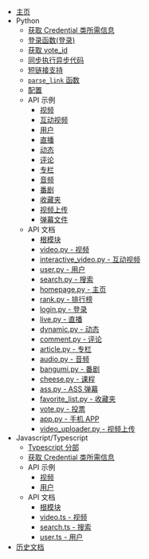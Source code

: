 + [主页](/)
+ Python
  + [获取 Credential 类所需信息](/get-credential.md)
  + [登录函数(登录)](/login.md)
  + [获取 vote_id](/vote_id.md)
  + [同步执行异步代码](/sync-executor.md)
  + [短链接支持](/b23tv.md)
  + [`parse_link` 函数](/parse_link.md)
  + [配置](/configuration.md)
  + API 示例
      + [视频](/examples/video.md)
      + [互动视频](/examples/interactive_video.md)
      + [用户](/examples/user.md)
      + [直播](/examples/live.md)
      + [动态](/examples/dynamic.md)
      + [评论](/examples/comment.md)
      + [专栏](/examples/article.md)
      + [音频](/examples/audio.md)
      + [番剧](/examples/bangumi.md)
      + [收藏夹](/examples/favorite_list.md)
      + [视频上传](/examples/video_uploader.md)
      + [弹幕文件](/examples/ass.md)
  + API 文档
    + [根模块](/modules/bilibili_api.md)
    + [video.py - 视频](/modules/video.md)
    + [interactive_video.py - 互动视频](/modules/interactive_video.md)
    + [user.py - 用户](/modules/user.md)
    + [search.py - 搜索](/modules/search.md)
    + [homepage.py - 主页](/modules/homepage.md)
    + [rank.py - 排行榜](/modules/rank.md)
    + [login.py - 登录](/modules/login.md)
    + [live.py - 直播](/modules/live.md)
    + [dynamic.py - 动态](/modules/dynamic.md)
    + [comment.py - 评论](/modules/comment.md)
    + [article.py - 专栏](/modules/article.md)
    + [audio.py - 音频](/modules/audio.md)
    + [bangumi.py - 番剧](/modules/bangumi.md)
    + [cheese.py - 课程](/modules/cheese.md)
    + [ass.py - ASS 弹幕](/modules/ass.md)
    + [favorite_list.py - 收藏夹](/modules/favorite_list.md)
    + [vote.py - 投票](/modules/vote.md)
    + [app.py - 手机 APP](/modules/app.md)
    + [video_uploader.py - 视频上传](/modules/video_uploader.md)
+ Javascript/Typescript
  + [Typescript 分部](/README-ts.md)
  + [获取 Credential 类所需信息](/ts/get-credential.md)
  + API 示例
    + [视频](/ts/examples/video.md)
    + [用户](/ts/examples/user.md)
  + API 文档
    + [根模块](/ts/modules/bilibili-api.md)
    + [video.ts - 视频](/ts/modules/video.md)
    + [search.ts - 搜索](/ts/modules/search.md)
    + [user.ts - 用户](/ts/modules/user.md)
+ [历史文档](/history.md)
